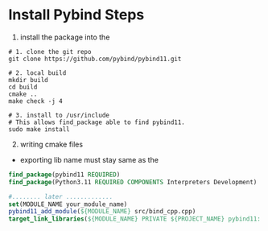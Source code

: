 # Install Pybind Steps


1. install the package into the 

```shell
# 1. clone the git repo
git clone https://github.com/pybind/pybind11.git

# 2. local build
mkdir build
cd build
cmake ..
make check -j 4

# 3. install to /usr/include
# This allows find_package able to find pybind11.
sudo make install
```

2. writing cmake files
* exporting lib name must stay same as the 

```cmake
find_package(pybind11 REQUIRED)
find_package(Python3.11 REQUIRED COMPONENTS Interpreters Development)

#........ later .............
set(MODULE_NAME your_module_name)
pybind11_add_module(${MODULE_NAME} src/bind_cpp.cpp)
target_link_libraries(${MODULE_NAME} PRIVATE ${PROJECT_NAME} pybind11::module)
```

